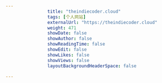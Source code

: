 ```yaml
---
                title: "theindiecoder.cloud"
                tags: [个人网站]
                externalUrl: "https://theindiecoder.cloud"
                weight: 471
                showDate: false
                showAuthor: false
                showReadingTime: false
                showEdit: false
                showLikes: false
                showViews: false
                layoutBackgroundHeaderSpace: false
                
---
```



